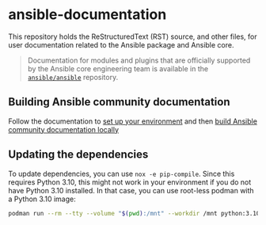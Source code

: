 # ansible-documentation

This repository holds the ReStructuredText (RST) source, and other files, for user documentation related to the Ansible package and Ansible core.

> Documentation for modules and plugins that are officially supported by the Ansible core engineering team is available in the [`ansible/ansible`](https://github.com/ansible/ansible) repository.

## Building Ansible community documentation

Follow the documentation to [set up your environment](https://docs.ansible.com/ansible/latest/community/documentation_contributions.html#setting-up-your-environment-to-build-documentation-locally) and then [build Ansible community documentation locally](https://docs.ansible.com/ansible/latest/community/documentation_contributions.html#building-the-documentation-locally)

## Updating the dependencies

To update dependencies, you can use `nox -e pip-compile`. Since this requires Python 3.10, this might not work in your environment if you do not have Python 3.10 installed. In that case, you can use root-less podman with a Python 3.10 image:
```bash
podman run --rm --tty --volume "$(pwd):/mnt" --workdir /mnt python:3.10 /bin/bash -c 'pip install nox ; nox -e pip-compile'
```
